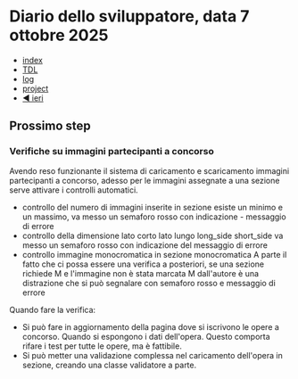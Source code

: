 # Diario dello sviluppatore, data 7 ottobre 2025

* [index](../index.md)
* [TDL](../TDL.md)
* [log](/storage/logs/laravel.log)
* [project](https://github.com/users/mrai64/projects/1)
* [◀️ ieri](./2025-10-06_IT.md)

## Prossimo step

### Verifiche su immagini partecipanti a concorso

Avendo reso funzionante il sistema di caricamento e scaricamento immagini
partecipanti a concorso, adesso per le immagini assegnate a una sezione
serve attivare i controlli automatici.

* controllo del numero di immagini inserite in sezione
  esiste un minimo e un massimo, va messo un semaforo rosso
  con indicazione - messaggio di errore
* controllo della dimensione lato corto lato lungo
  long_side short_side
  va messo un semaforo rosso con indicazione del messaggio di errore
* controllo immagine monocromatica in sezione monocromatica
  A parte il fatto che ci possa essere una verifica a posteriori,
  se una sezione richiede M e l'immagine non è stata marcata
  M dall'autore è una distrazione che si può segnalare
  con semaforo rosso e messaggio di errore

Quando fare la verifica:

* Si può fare in aggiornamento della pagina dove si iscrivono
le opere a concorso. Quando si espongono i dati dell'opera.
Questo comporta rifare i test per tutte le opere, ma è fattibile.
* Si può metter una validazione complessa nel caricamento dell'opera in sezione,
creando una classe validatore a parte.
